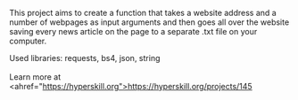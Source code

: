 This project aims to create a function that takes a website address and a number of webpages
as input arguments and then goes all over the website saving every news article
on the page to a separate .txt file on your computer.

Used libraries: requests, bs4, json, string
<br/><br/>Learn more at <ahref="https://hyperskill.org">https://hyperskill.org/projects/145</a>
